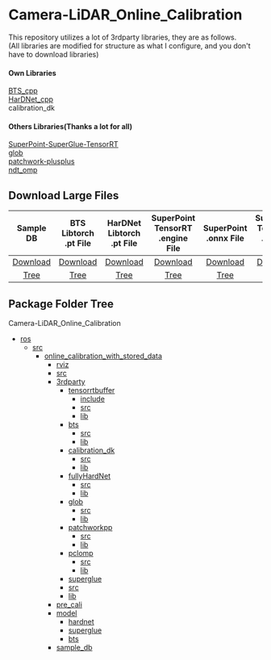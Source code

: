 # Camera-LiDAR_Online_Calibration

This repository utilizes a lot of 3rdparty libraries, they are as follows.  
(All libraries are modified for structure as what I configure, and you don't have to download libraries)  
#### Own Libraries
[BTS_cpp](https://github.com/PigBroA/BTS_cpp)  
[HarDNet_cpp](https://github.com/PigBroA/HarDNet_cpp)  
calibration_dk  
#### Others Libraries(Thanks a lot for all)
[SuperPoint-SuperGlue-TensorRT](https://github.com/yuefanhao/SuperPoint-SuperGlue-TensorRT)  
[glob](https://github.com/p-ranav/glob)  
[patchwork-plusplus](https://github.com/url-kaist/patchwork-plusplus)  
[ndt_omp](https://github.com/koide3/ndt_omp)  

## Download Large Files
| Sample DB | BTS Libtorch .pt File | HarDNet Libtorch .pt File | SuperPoint TensorRT .engine File | SuperPoint .onnx File | SuperGlue TensorRT .engine File | SuperGlue .onnx File |
| :---: | :---: | :---: | :---: | :---: | :---: | :---: |
| [Download](https://o365cbnu-my.sharepoint.com/:u:/g/personal/2019132001_cbnu_ac_kr/EZ3XaZ393nJJmI7WITic5xwB6bIfqD2ghS2A5be7KBoQBQ?e=TC3Ohp) | [Download](https://o365cbnu-my.sharepoint.com/:u:/g/personal/2019132001_cbnu_ac_kr/ES0GPFV8I8pHnr8LmZd_I3ABNgdrchMxoSgWl248G39EtA?e=eqlknF) | [Download](https://o365cbnu-my.sharepoint.com/:u:/g/personal/2019132001_cbnu_ac_kr/EQjpX7EyELZLsphyej7jbUYBI3rRHNbbkP65s5hLL8BTuw?e=pXwxeA) | [Download](https://o365cbnu-my.sharepoint.com/:u:/g/personal/2019132001_cbnu_ac_kr/EWZT_efATpZIuv4zKpcX8c0B8uIoeBMZ1cdj8_tQm-x3FA?e=XeN52B) | [Download](https://o365cbnu-my.sharepoint.com/:u:/g/personal/2019132001_cbnu_ac_kr/ESfj4wqqV5VCpNI-kw9YzAUBzyLwPHPIDeCM_isO9LjVGw?e=FVlQ1s) | [Download](https://o365cbnu-my.sharepoint.com/:u:/g/personal/2019132001_cbnu_ac_kr/Ee4PDVASK2dDtG_E0qZ2IV8B_X2vASLWCAe1q7UBlXHYMQ?e=XyzM9J) | [Download](https://o365cbnu-my.sharepoint.com/:u:/g/personal/2019132001_cbnu_ac_kr/EYAAt5tgwuhNvIIiQ5fokOoB6gNk8561mlBu-hMv9BfwnQ?e=PBTPrJ) |
| [Tree](./ros/src/online_calibration_with_stored_data/sample_db) | [Tree](./ros/src/online_calibration_with_stored_data/model/bts) | [Tree](./ros/src/online_calibration_with_stored_data/model/hardnet) | [Tree](./ros/src/online_calibration_with_stored_data/model/superglue) | [Tree](./ros/src/online_calibration_with_stored_data/model/superglue) | [Tree](./ros/src/online_calibration_with_stored_data/model/superglue) | [Tree](./ros/src/online_calibration_with_stored_data/model/superglue) |

## Package Folder Tree
Camera-LiDAR_Online_Calibration
 * [ros](./ros)
     * [src](./ros/src)
         * [online_calibration_with_stored_data](./ros/src/online_calibration_with_stored_data)
             * [rviz](./ros/src/online_calibration_with_stored_data/rviz)
             * [src](./ros/src/online_calibration_with_stored_data/src)
             * [3rdparty](./ros/src/online_calibration_with_stored_data/3rdparty)
               * [tensorrtbuffer](./ros/src/online_calibration_with_stored_data/3rdparty/tensorrtbuffer)
                 * [include](./ros/src/online_calibration_with_stored_data/3rdparty/tensorrtbuffer/include)
                 * [src](./ros/src/online_calibration_with_stored_data/3rdparty/tensorrtbuffer/src)
                 * [lib](./ros/src/online_calibration_with_stored_data/3rdparty/tensorrtbuffer/lib)
               * [bts](./ros/src/online_calibration_with_stored_data/3rdparty/bts)
                 * [src](./ros/src/online_calibration_with_stored_data/3rdparty/bts/src)
                 * [lib](./ros/src/online_calibration_with_stored_data/3rdparty/bts/lib)
               * [calibration_dk](./ros/src/online_calibration_with_stored_data/3rdparty/calibration_dk)
                 * [src](./ros/src/online_calibration_with_stored_data/3rdparty/calibration_dk/src)
                 * [lib](./ros/src/online_calibration_with_stored_data/3rdparty/calibration_dk/lib)
               * [fullyHardNet](./ros/src/online_calibration_with_stored_data/3rdparty/fullyHardNet)
                 * [src](./ros/src/online_calibration_with_stored_data/3rdparty/fullyHardNet/src)
                 * [lib](./ros/src/online_calibration_with_stored_data/3rdparty/fullyHardNet/lib)
               * [glob](./ros/src/online_calibration_with_stored_data/3rdparty/glob)
                 * [src](./ros/src/online_calibration_with_stored_data/3rdparty/glob/src)
                 * [lib](./ros/src/online_calibration_with_stored_data/3rdparty/glob/lib)
               * [patchworkpp](./ros/src/online_calibration_with_stored_data/3rdparty/patchworkpp)
                 * [src](./ros/src/online_calibration_with_stored_data/3rdparty/patchworkpp/src)
                 * [lib](./ros/src/online_calibration_with_stored_data/3rdparty/patchworkpp/lib)
               * [pclomp](./ros/src/online_calibration_with_stored_data/3rdparty/pclomp)
                 * [src](./ros/src/online_calibration_with_stored_data/3rdparty/pclomp/src)
                 * [lib](./ros/src/online_calibration_with_stored_data/3rdparty/pclomp/lib)
               * [superglue](./ros/src/online_calibration_with_stored_data/3rdparty/superglue)
               * [src](./ros/src/online_calibration_with_stored_data/3rdparty/superglue/src)
               * [lib](./ros/src/online_calibration_with_stored_data/3rdparty/superglue/lib)
             * [pre_cali](./ros/src/online_calibration_with_stored_data/pre_cali)
             * [model](./ros/src/online_calibration_with_stored_data/model)
               * [hardnet](./ros/src/online_calibration_with_stored_data/model/hardnet)
               * [superglue](./ros/src/online_calibration_with_stored_data/model/superglue)
               * [bts](./ros/src/online_calibration_with_stored_data/model/bts)
             * [sample_db](./ros/src/online_calibration_with_stored_data/sample_db)


